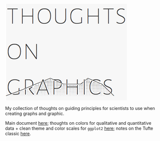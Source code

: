 ![logo](./graphs/logo.png)

My collection of thoughts on guiding principles for scientists to use when creating graphs and graphic.

Main document [here](https://github.com/lukereding/thoughts_on_graphics/blob/master/thoughts_on_graphs_and_graphics.md); thoughts on colors for qualitative and quantitative data + clean theme and color scales for `ggplot2` [here](https://github.com/lukereding/thoughts_on_graphics/blob/master/color_palettes.Rmd); notes on the Tufte classic [here](https://github.com/lukereding/thoughts_on_graphics/blob/master/notes%20on%20_the%20visual%20display%20of%20quantitative%20information.md).
